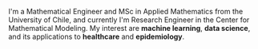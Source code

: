 I'm a Mathematical Engineer and MSc in Applied Mathematics from the University of Chile, and currently I'm Research Engineer in the Center for Mathematical Modeling. My interest are **machine learning**, **data science**, and its applications to **healthcare** and **epidemiology**.
